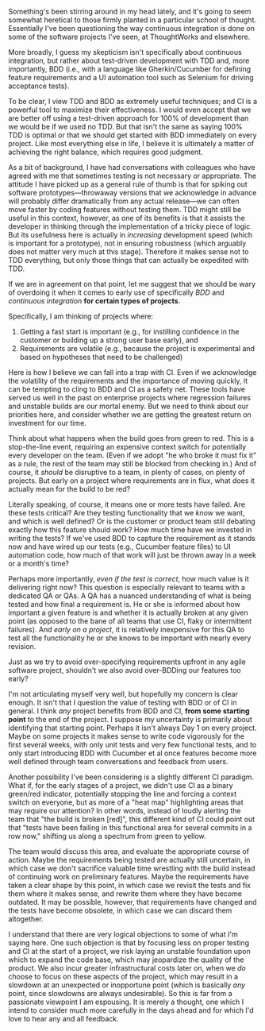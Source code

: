 Something's been stirring around in my head lately, and it's going to seem somewhat heretical to those firmly planted in a particular school of thought. Essentially I've been questioning the way continuous integration is done on some of the software projects I've seen, at ThoughtWorks and elsewhere.

More broadly, I guess my skepticism isn't specifically about continuous integration, but rather about test-driven development with TDD and, more importantly, BDD (i.e., with a language like Gherkin/Cucumber for defining feature requirements and a UI automation tool such as Selenium for driving acceptance tests).

To be clear, I view TDD and BDD as extremely useful techniques; and CI is a powerful tool to maximize their effectiveness. I would even accept that we are better off using a test-driven approach for 100% of development than we would be if we used no TDD. But that isn't the same as saying 100% TDD is optimal or that we should get started with BDD immediately on every project. Like most everything else in life, I believe it is ultimately a matter of achieving the right balance, which requires good judgment.

As a bit of background, I have had conversations with colleagues who have agreed with me that sometimes testing is not necessary or appropriate. The attitude I have picked up as a general rule of thumb is that for spiking out software prototypes—throwaway versions that we acknowledge in advance will probably differ dramatically from any actual release—we can often move faster by coding features without testing them. TDD might still be useful in this context, however, as one of its benefits is that it assists the developer in thinking through the implementation of a tricky piece of logic. But its usefulness here is actually in *increasing* development speed (which is important for a prototype), not in ensuring robustness (which arguably does not matter very much at this stage). Therefore it makes sense not to TDD everything, but only those things that can actually be expedited with TDD.

If we are in agreement on that point, let me suggest that we should be wary of overdoing it when it comes to early use of specifically *BDD* and *continuous integration* **for certain types of projects**.

Specifically, I am thinking of projects where:

1. Getting a fast start is important (e.g., for instilling confidence in the customer or building up a strong user base early), and
2. Requirements are volatile (e.g., because the project is experimental and based on hypotheses that need to be challenged)

Here is how I believe we can fall into a trap with CI. Even if we acknowledge the volatility of the requirements and the importance of moving quickly, it can be tempting to cling to BDD and CI as a safety net. These tools have served us well in the past on enterprise projects where regression failures and unstable builds are our mortal enemy. But we need to think about our priorities here, and consider whether we are getting the greatest return on investment for our time.

Think about what happens when the build goes from green to red. This is a stop-the-line event, requiring an expensive context switch for potentially every developer on the team. (Even if we adopt "he who broke it must fix it" as a rule, the rest of the team may still be blocked from checking in.) And of course, it *should* be disruptive to a team, in plenty of cases, on plenty of projects. But early on a project where requirements are in flux, what does it actually mean for the build to be red?

Literally speaking, of course, it means one or more tests have failed. Are these tests critical? Are they testing functionality that we *know* we want, and which is well defined? Or is the customer or product team still debating exactly how this feature should work? How much time have we invested in writing the tests? If we've used BDD to capture the requirement as it stands now and have wired up our tests (e.g., Cucumber feature files) to UI automation code, how much of that work will just be thrown away in a week or a month's time?

Perhaps more importantly, *even if the test is correct*, how much value is it delivering right now? This question is especially relevant to teams with a dedicated QA or QAs. A QA has a nuanced understanding of what is being tested and how final a requirement is. He or she is informed about how important a given feature is and whether it is actually broken at any given point (as opposed to the bane of all teams that use CI, flaky or intermittent failures). And *early on a project*, it is relatively inexpensive for this QA to test all the functionality he or she knows to be important with nearly every revision.

Just as we try to avoid over-specifying requirements upfront in any agile software project, shouldn't we also avoid over-BDDing our features too early?

I'm not articulating myself very well, but hopefully my concern is clear enough. It isn't that I question the value of testing with BDD or of CI in general. I think *any* project benefits from BDD and CI, **from some starting point** to the end of the project. I suppose my uncertainty is primarily about identifying that starting point. Perhaps it isn't always Day 1 on every project. Maybe on some projects it makes sense to write code vigorously for the first several weeks, with only unit tests and very few functional tests, and to only start introducing BDD with Cucumber et al once features become more well defined through team conversations and feedback from users.

Another possibility I've been considering is a slightly different CI paradigm. What if, for the early stages of a project, we didn't use CI as a binary green/red indicator, potentially stopping the line and forcing a context switch on everyone, but as more of a "heat map" highlighting areas that may require our attention? In other words, instead of loudly alerting the team that "the build is broken [red]", this different kind of CI could point out that "tests have been failing in this functional area for several commits in a row now," shifting us along a spectrum from green to yellow.

The team would discuss this area, and evaluate the appropriate course of action. Maybe the requirements being tested are actually still uncertain, in which case we don't sacrifice valuable time wrestling with the build instead of continuing work on preliminary features. Maybe the requirements have taken a clear shape by this point, in which case we revisit the tests and fix them where it makes sense, and rewrite them where they have become outdated. It may be possible, however, that requirements have changed and the tests have become obsolete, in which case we can discard them altogether.

I understand that there are very logical objections to some of what I'm saying here. One such objection is that by focusing less on proper testing and CI at the start of a project, we risk laying an unstable foundation upon which to expand the code base, which may jeopardize the quality of the product. We also incur greater infrastructural costs later on, when we *do* choose to focus on these aspects of the project, which may result in a slowdown at an unexpected or inopportune point (which is basically *any* point, since slowdowns are always undesirable). So this is far from a passionate viewpoint I am espousing. It is merely a thought, one which I intend to consider much more carefully in the days ahead and for which I'd love to hear any and all feedback.